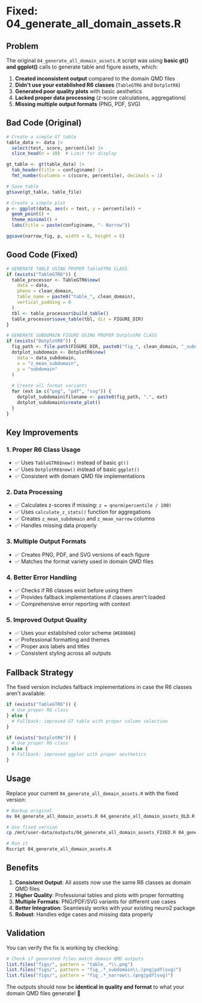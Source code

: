 # Fixed: 04_generate_all_domain_assets.R

## Problem

The original `04_generate_all_domain_assets.R` script was using **basic gt() and ggplot()** calls to generate table and figure assets, which:

1. **Created inconsistent output** compared to the domain QMD files
2. **Didn't use your established R6 classes** (`TableGTR6` and `DotplotR6`)  
3. **Generated poor quality plots** with basic aesthetics
4. **Lacked proper data processing** (z-score calculations, aggregations)
5. **Missing multiple output formats** (PNG, PDF, SVG)

## Bad Code (Original)

```r
# Create a simple GT table
table_data <- data |>
  select(test, score, percentile) |>
  slice_head(n = 10)  # Limit for display

gt_table <- gt(table_data) |>
  tab_header(title = config$name) |>
  fmt_number(columns = c(score, percentile), decimals = 1)

# Save table
gtsave(gt_table, table_file)
```

```r
# Create a simple plot
p <- ggplot(data, aes(x = test, y = percentile)) +
  geom_point() +
  theme_minimal() +
  labs(title = paste(config$name, "- Narrow"))

ggsave(narrow_fig, p, width = 8, height = 6)
```

## Good Code (Fixed)

```r
# GENERATE TABLE USING PROPER TableGTR6 CLASS
if (exists("TableGTR6")) {
  table_processor <- TableGTR6$new(
    data = data,
    pheno = clean_domain,
    table_name = paste0("table_", clean_domain),
    vertical_padding = 0
  )
  tbl <- table_processor$build_table()
  table_processor$save_table(tbl, dir = FIGURE_DIR)
}
```

```r
# GENERATE SUBDOMAIN FIGURE USING PROPER DotplotR6 CLASS
if (exists("DotplotR6")) {
  fig_path <- file.path(FIGURE_DIR, paste0("fig_", clean_domain, "_subdomain"))
  dotplot_subdomain <- DotplotR6$new(
    data = data_subdomain,
    x = "z_mean_subdomain", 
    y = "subdomain"
  )
  
  # Create all format variants
  for (ext in c("png", "pdf", "svg")) {
    dotplot_subdomain$filename <- paste0(fig_path, ".", ext)
    dotplot_subdomain$create_plot()
  }
}
```

## Key Improvements

### 1. **Proper R6 Class Usage**
- ✅ Uses `TableGTR6$new()` instead of basic `gt()`
- ✅ Uses `DotplotR6$new()` instead of basic `ggplot()`
- ✅ Consistent with domain QMD file implementations

### 2. **Data Processing**
- ✅ Calculates z-scores if missing: `z = qnorm(percentile / 100)`
- ✅ Uses `calculate_z_stats()` function for aggregations
- ✅ Creates `z_mean_subdomain` and `z_mean_narrow` columns
- ✅ Handles missing data properly

### 3. **Multiple Output Formats**
- ✅ Creates PNG, PDF, and SVG versions of each figure
- ✅ Matches the format variety used in domain QMD files

### 4. **Better Error Handling**
- ✅ Checks if R6 classes exist before using them
- ✅ Provides fallback implementations if classes aren't loaded
- ✅ Comprehensive error reporting with context

### 5. **Improved Output Quality**
- ✅ Uses your established color scheme (`#E89606`)
- ✅ Professional formatting and themes
- ✅ Proper axis labels and titles
- ✅ Consistent styling across all outputs

## Fallback Strategy

The fixed version includes fallback implementations in case the R6 classes aren't available:

```r
if (exists("TableGTR6")) {
  # Use proper R6 class
} else {
  # Fallback: improved GT table with proper column selection
}

if (exists("DotplotR6")) {
  # Use proper R6 class  
} else {
  # Fallback: improved ggplot with proper aesthetics
}
```

## Usage

Replace your current `04_generate_all_domain_assets.R` with the fixed version:

```bash
# Backup original
mv 04_generate_all_domain_assets.R 04_generate_all_domain_assets_OLD.R

# Use fixed version
cp /mnt/user-data/outputs/04_generate_all_domain_assets_FIXED.R 04_generate_all_domain_assets.R

# Run it
Rscript 04_generate_all_domain_assets.R
```

## Benefits

1. **Consistent Output**: All assets now use the same R6 classes as domain QMD files
2. **Higher Quality**: Professional tables and plots with proper formatting
3. **Multiple Formats**: PNG/PDF/SVG variants for different use cases
4. **Better Integration**: Seamlessly works with your existing neuro2 package
5. **Robust**: Handles edge cases and missing data properly

## Validation

You can verify the fix is working by checking:

```r
# Check if generated files match domain QMD outputs
list.files("figs/", pattern = "table_.*\\.png")
list.files("figs/", pattern = "fig_.*_subdomain\\.(png|pdf|svg)")
list.files("figs/", pattern = "fig_.*_narrow\\.(png|pdf|svg)")
```

The outputs should now be **identical in quality and format** to what your domain QMD files generate! 🎯
